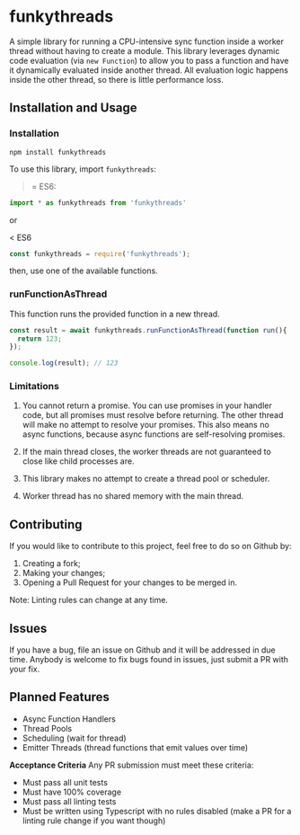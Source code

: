 # funkythreads
A simple library for running a CPU-intensive sync function inside a worker thread without having to create a module. This library leverages dynamic code evaluation (via `new Function`) to allow you to pass a function and have it dynamically evaluated inside another thread. All evaluation logic happens inside the other thread, so there is little performance loss.

## Installation and Usage

### Installation
```
npm install funkythreads
```
To use this library, import `funkythreads`:

>= ES6:
```js
import * as funkythreads from 'funkythreads'
```

or 

< ES6
```js
const funkythreads = require('funkythreads');
```

then, use one of the available functions.

### runFunctionAsThread
This function runs the provided function in a new thread.

```typescript
const result = await funkythreads.runFunctionAsThread(function run(){
  return 123;
});

console.log(result); // 123
```

### Limitations
1. You cannot return a promise. You can use promises in your handler code, but all promises must resolve before returning. The other thread will make no attempt to resolve your promises. This also means no async functions, because async functions are self-resolving promises.

2. If the main thread closes, the worker threads are not guaranteed to close like child processes are.

3. This library makes no attempt to create a thread pool or scheduler.

4. Worker thread has no shared memory with the main thread.

## Contributing
If you would like to contribute to this project, feel free to do so on Github by:
1. Creating a fork;
2. Making your changes;
3. Opening a Pull Request for your changes to be merged in.

Note: Linting rules can change at any time.

## Issues
If you have a bug, file an issue on Github and it will be addressed in due time. Anybody is welcome to fix bugs found in issues, just submit a PR with your fix.

## Planned Features
- Async Function Handlers
- Thread Pools
- Scheduling (wait for thread)
- Emitter Threads (thread functions that emit values over time)

**Acceptance Criteria**
Any PR submission must meet these criteria:
- Must pass all unit tests
- Must have 100% coverage
- Must pass all linting tests
- Must be written using Typescript with no rules disabled (make a PR for a linting rule change if you want though)